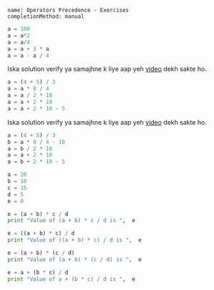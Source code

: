 ```ngMeta
name: Operators Precedence - Exercises
completionMethod: manual
```

```python
a = 100
a = a*2
a = a/4
a = a + 3 * a
a = a - a / 4
```
Iska solution verify ya samajhne k liye aap yeh [video](https://www.youtube.com/watch?v=dwCIg0WjliI) dekh sakte ho.

```python
a = (4 + 5) / 3
a = a * 8 / 4
a = a / 2 * 10
a = a + 2 * 10
a = a + 2 * 10 - 5
```
Iska solution verify ya samajhne k liye aap yeh [video](https://www.youtube.com/watch?v=qdhtGlLBj-Y) dekh sakte ho.


```python
a = (4 + 5) / 3
b = a * 8 / 4 - 10
a = b / 2 * 10
a = a + 2 * 10
a = b + 2 * 10 - 5
```

```python
a = 20
b = 10
c = 15
d = 5
e = 0

e = (a + b) * c / d
print "Value of (a + b) * c / d is ",  e

e = ((a + b) * c) / d
print "Value of ((a + b) * c) / d is ",  e

e = (a + b) * (c / d)
print "Value of (a + b) * (c / d) is ",  e

e = a + (b * c) / d
print "Value of a + (b * c) / d is ",  e
```